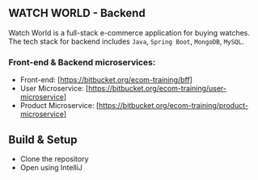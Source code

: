 ## WATCH WORLD - Backend
Watch World is a full-stack e-commerce application for buying watches. The tech stack for backend includes `Java`, `Spring Boot`, `MongoDB`, `MySQL`.

### Front-end & Backend microservices:

* Front-end: [https://bitbucket.org/ecom-training/bff]
* User Microservice: [https://bitbucket.org/ecom-training/user-microservice]
* Product Microservice: [https://bitbucket.org/ecom-training/product-microservice]

## Build & Setup

* Clone the repository
* Open using IntelliJ

